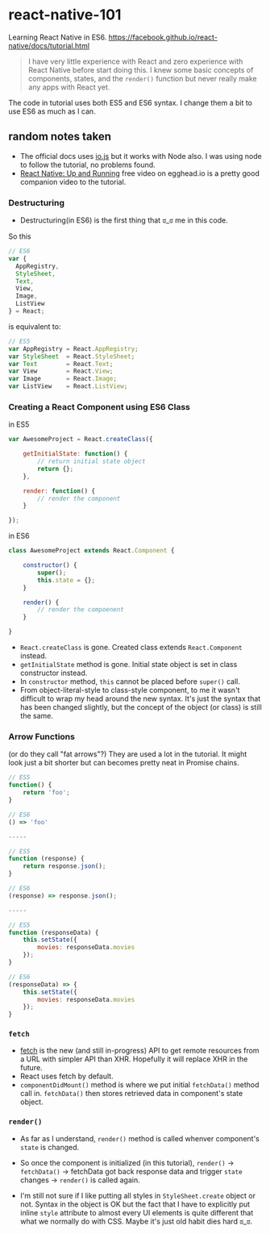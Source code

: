 # react-native-101

Learning React Native in ES6. https://facebook.github.io/react-native/docs/tutorial.html

> I have very little experience with React and zero experience with React Native before start doing this. I knew some basic concepts of components, states, and the `render()` function but never really make any apps with React yet.

The code in tutorial uses both ES5 and ES6 syntax. I change them a bit to use ES6 as much as I can.

## random notes taken

- The official docs uses [io.js](https://iojs.org) but it works with Node also. I was using node to follow the tutorial, no problems found.
- [React Native: Up and Running](https://egghead.io/lessons/react-react-native-up-and-running) free video on egghead.io is a pretty good companion video to the tutorial.

### Destructuring

- Destructuring(in ES6) is the first thing that ಠ_ಠ me in this code.

So this

```javascript
// ES6
var {
  AppRegistry,
  StyleSheet,
  Text,
  View,
  Image,
  ListView
} = React;
```

is equivalent to:

```javascript
// ES5
var AppRegistry = React.AppRegistry;
var StyleSheet  = React.StyleSheet;
var Text        = React.Text;
var View        = React.View;
var Image       = React.Image;
var ListView    = React.ListView;
```

### Creating a React Component using ES6 Class

in ES5

```javascript
var AwesomeProject = React.createClass({

	getInitialState: function() {
		// return initial state object
		return {};
	},

	render: function() {
		// render the component
	}

});
```

in ES6

```javascript
class AwesomeProject extends React.Component {

	constructor() {
		super();
		this.state = {};
	}

	render() {
		// render the compoenent
	}

}
```

- `React.createClass` is gone. Created class extends `React.Component` instead.
- `getInitialState` method is gone. Initial state object is set in class constructor instead.
- In `constructor` method, `this` cannot be placed before `super()` call.
- From object-literal-style to class-style component, to me it wasn't difficult to wrap my head around the new syntax. It's just the syntax that has been changed slightly, but the concept of the object (or class) is still the same.

### Arrow Functions

(or do they call "fat arrows"?) They are used a lot in the tutorial. It might look just a bit shorter but can becomes pretty neat in Promise chains.

```javascript
// ES5
function() {
	return 'foo';
}

// ES6
() => 'foo'

-----

// ES5
function (response) {
	return response.json();
}

// ES6
(response) => response.json();

-----

// ES5
function (responseData) {
	this.setState({
		movies: responseData.movies
	});
}

// ES6
(responseData) => {
	this.setState({
		movies: responseData.movies
	});
}
```

### `fetch`

- [fetch](https://fetch.spec.whatwg.org/) is the new (and still in-progress) API to get remote resources from a URL with simpler API than XHR. Hopefully it will replace XHR in the future.
- React uses fetch by default.
- `componentDidMount()` method is where we put initial `fetchData()` method call in. `fetchData()` then stores retrieved data in component's state object.

### `render()`

- As far as I understand, `render()` method is called whenver component's `state` is changed.
- So once the component is initialized (in this tutorial), `render()` → `fetchData()` → fetchData got back response data and trigger `state` changes → `render()` is called again.

- I'm still not sure if I like putting all styles in `StyleSheet.create` object or not. Syntax in the object is OK but the fact that I have to explicitly put inline `style` attribute to almost every UI elements is quite different that what we normally do with CSS. Maybe it's just old habit dies hard ಠ_ಠ.
